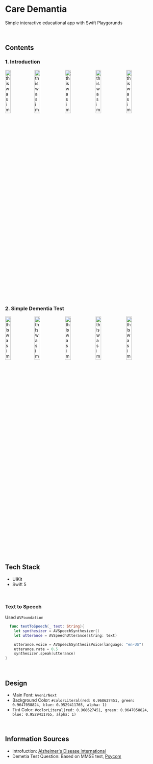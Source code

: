 # Care Demantia
Simple interactive educational app with Swift Playgorunds

</br>

## Contents

### 1. Introduction 
<img src="https://user-images.githubusercontent.com/43776784/154182109-c972e594-116c-4eda-a9e1-275c421a248f.png" width="19%" alt="this was image"><img src="https://user-images.githubusercontent.com/43776784/154182117-997a8d13-0713-4e57-9524-a65cf45388bc.png" width="19%" alt="this was image">
<img src="https://user-images.githubusercontent.com/43776784/154182119-4f2449ab-1231-4408-a8e4-d511076493b7.gif" width="19%" alt="this was image">
<img src="https://user-images.githubusercontent.com/43776784/154182122-2ae224c4-74d9-4da9-aa71-326d29a189be.gif" width="19%" alt="this was image">
<img src="https://user-images.githubusercontent.com/43776784/154182125-60b63e7d-9c02-4b4e-ab58-27bff9387e79.gif" width="19%" alt="this was image">
### 2. Simple Dementia Test
<img src="https://user-images.githubusercontent.com/43776784/154182128-b160c567-969b-474a-bac5-5aed8d402e31.png" width="19%" alt="this was image"><img src="https://user-images.githubusercontent.com/43776784/154182130-63e64ca2-68fe-45e3-b324-965e0e66d164.png" width="19%" alt="this was image">
<img src="https://user-images.githubusercontent.com/43776784/154182133-4846ff0f-d1ce-4494-84c5-8939f4710011.png" width="19%" alt="this was image">
<img src="https://user-images.githubusercontent.com/43776784/154182134-65a7e43f-2a50-4f55-b161-00dcf7b57a44.png" width="19%" alt="this was image">
<img src="https://user-images.githubusercontent.com/43776784/154182136-987f7bb4-92b5-44de-a948-ab2964611b8f.png" width="19%" alt="this was image">

</br>

## Tech Stack
- UIKit
- Swift 5

</br>

### Text to Speech 
Used `AVFoundation`
```swift
  func textToSpeech(_ text: String){
    let synthesizer = AVSpeechSynthesizer()
    let utterance = AVSpeechUtterance(string: text)

    utterance.voice = AVSpeechSynthesisVoice(language: "en-US")
    utterance.rate = 0.5
    synthesizer.speak(utterance)
}
```
</br>

## Design 
- Main Font: `AvenirNext`
- Background Color: `#colorLiteral(red: 0.968627451, green: 0.9647058824, blue: 0.9529411765, alpha: 1)`
- Tint Color: `#colorLiteral(red: 0.968627451, green: 0.9647058824, blue: 0.9529411765, alpha: 1)`
</br>

## Information Sources
- Introfuction: [Alzheimer's Disease International](https://www.alzint.org/about/)
- Demetia Test Question: Based on MMSE test, [Psycom](https://www.psycom.net/dementia-test/)
